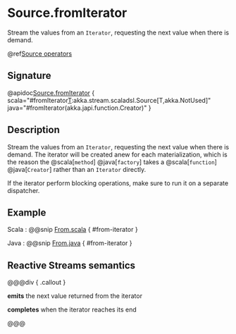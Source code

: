 # Source.fromIterator

Stream the values from an `Iterator`, requesting the next value when there is demand.

@ref[Source operators](../index.md#source-operators)

## Signature

@apidoc[Source.fromIterator](Source$) { scala="#fromIterator[T](f:()=&gt;Iterator[T]):akka.stream.scaladsl.Source[T,akka.NotUsed]" java="#fromIterator(akka.japi.function.Creator)" }


## Description

Stream the values from an `Iterator`, requesting the next value when there is demand. The iterator will be created anew
for each materialization, which is the reason the @scala[`method`] @java[`factory`] takes a @scala[`function`] @java[`Creator`] rather than an `Iterator` directly.

If the iterator perform blocking operations, make sure to run it on a separate dispatcher.

## Example
 
Scala
:   @@snip [From.scala](/akka-docs/src/test/scala/docs/stream/operators/source/From.scala) { #from-iterator }

Java
:   @@snip [From.java](/akka-docs/src/test/java/jdocs/stream/operators/source/From.java) { #from-iterator }


## Reactive Streams semantics

@@@div { .callout }

**emits** the next value returned from the iterator

**completes** when the iterator reaches its end

@@@

